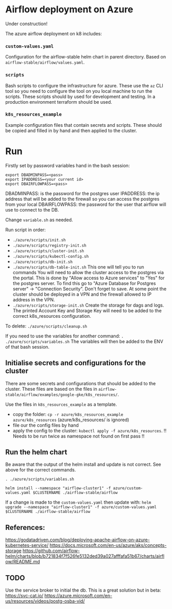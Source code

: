 # Airflow deployment on Azure

Under construction!

The azure airflow deployment on k8 includes:

### `custom-values.yaml`
Configuration for the airflow-stable helm chart in parent directory. Based on `airflow-stable/airflow/values.yaml`.

### `scripts`
Bash scripts to configure the infrastructure for azure. These use the `az` CLI tool so you need to configure the tool on you local machine to run the scripts.
These scripts should by used for development and testing. In a production environment terraform should be used.

### `k8s_resources_example`
Example configuration files that contain secrets and scripts. These should be copied and filled in by hand and then applied to the cluster.

# Run

Firstly set by password variables hand in the bash session:
```
export DBADMINPASS=<pass>
export IPADDRESS=<your current id>
export DBAIRFLOWPASS=<pass>
```
DBADMINPASS: is the password for the postgres user
IPADDRESS: the ip address that will be added to the firewall so you can access the postgres from your local
DBAIRFLOWPASS: the password for the user that airflow will use to connect to the DB.

Change `variable.sh` as needed.

Run script in order:
- `./azure/scripts/init.sh`
- `./azure/scripts/registry-init.sh`
- `./azure/scripts/cluster-init.sh`
- `./azure/scripts/kubectl-config.sh`
- `./azure/scripts/db-init.sh`
- `./azure/scripts/db-table-init.sh` This one will tell you to run commands
You will need to allow the cluster access to the postgres via the portal.
This is done by "Allow access to Azure services" to "Yes" for the postgres server. To find this go to "Azure Database for Postgres server" -> "Connection Security". Don't forget to save. At some point the cluster should be deployed in a VPN and the firewall allowed to IP address in the VPN.
- `./azure/scripts/storage-init.sh` Create the storage for dags and logs. The printed Account Key and Storage Key will need to be added to the correct k8s_resources configuration.


To delete: `./azure/scripts/cleanup.sh`

If you need to use the variables for another command:
`. ./azure/scripts/variables.sh`
The variables will then be added to the ENV of that bash session.


## Initialise secrets and configurations for the cluster
There are some secrets and configurations that should be added to the cluster.
These files are based on the files in `airflow-stable/airflow/examples/google-gke/k8s_resources/`.

Use the files in `k8s_resources_example` as a template.
- copy the folder: `cp -r azure/k8s_resources_example azure/k8s_resources` (azure/k8s_resources/ is ignored)
- file our the config files by hand
- apply the config to the cluster: `kubectl apply -f azure/k8s_resources`. !! Needs to be run twice as namespace not found on first pass !!

## Run the helm chart
Be aware that the output of the helm install and update is not correct. See above for the correct commands.
```
. ./azure/scripts/variables.sh

helm install --namespace "airflow-cluster1" -f azure/custom-values.yaml $CLUSTERNAME ./airflow-stable/airflow
```

If a change is made to the `custom-values.yaml` then update with:
`helm upgrade --namespace "airflow-cluster1" -f azure/custom-values.yaml $CLUSTERNAME ./airflow-stable/airflow`

## References:
https://godatadriven.com/blog/deploying-apache-airflow-on-azure-kubernetes-service/
https://docs.microsoft.com/en-us/azure/aks/concepts-storage
https://github.com/airflow-helm/charts/blob/b721834f7f526fe5132ded39a027afffafa51b67/charts/airflow/README.md

## TODO
Use the service broker to initial the db. This is a great solution but in beta:
https://svc-cat.io/
https://azure.microsoft.com/en-us/resources/videos/postg-osba-vid/
